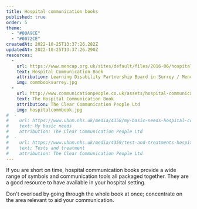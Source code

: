 ```yaml
---
title: Hospital communication books
published: true
order: 5
theme:   
  - "#00A9CE"
  - "#0072CE"
createdAt: 2022-10-25T13:37:26.282Z
updatedAt: 2022-10-25T13:37:26.290Z
resources:
  - 
    url: https://www.mencap.org.uk/sites/default/files/2016-06/hospitalcommunicationbook.pdf
    text: Hospital Communication Book
    attribution: Learning Disability Partnership Board in Surrey / Mencap
    img: commbooksurrey.jpg
  - 
    url: http://www.communicationpeople.co.uk/assets/hospital-communication-book---version-3---for-web-2021---high-res.pdf
    text: The Hospital Communication Book
    attribution: The Clear Communication People Ltd
    img: hospitalcommbook.jpg
#  - 
#    url: https://www.uhnm.nhs.uk/media/4358/my-basic-needs-hospital-communication-book-resource.pdf
#    text: My basic needs
#    attribution: The Clear Communication People Ltd
#  - 
#    url: https://www.uhnm.nhs.uk/media/4359/test-and-treatments-hospital-communication-book-resources.pdf
#    text: Tests and treatment
#    attribution: The Clear Communication People Ltd
---
```

If you are short on time, hospital communication books provide a wide range of symbols and communication tools all packaged together. They are a good resource to have available in your hospital setting.

<toolbox-resource-links :links="resources"></toolbox-resource-links>

<toolbox-top-tip>Don't overload by going through the whole book at once; concentrate on the area relevant to aid your communication.</toolbox-top-tip>